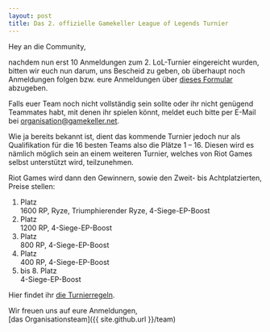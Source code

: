 ```yaml
---
layout: post
title: Das 2. offizielle Gamekeller League of Legends Turnier
---
```


Hey an die Community,

nachdem nun erst 10 Anmeldungen zum 2. LoL-Turnier eingereicht wurden,
bitten wir euch nun darum, uns Bescheid zu geben, ob überhaupt noch Anmeldungen folgen
bzw. eure Anmeldungen über [dieses Formular](http://goo.gl/forms/xusHcE4Lem) abzugeben.

Falls euer Team noch nicht vollständig sein sollte oder ihr nicht genügend Teammates habt,
mit denen ihr spielen könnt, meldet euch bitte per E-Mail bei [organisation@gamekeller.net](mailto:organisation@gamekeller.net).

Wie ja bereits bekannt ist, dient das kommende Turnier jedoch nur als Qualifikation
für die 16 besten Teams also die Plätze 1 – 16.
Diesen wird es nämlich möglich sein an einem weiteren Turnier,
welches von Riot Games selbst unterstützt wird, teilzunehmen.

Riot Games wird dann den Gewinnern, sowie den Zweit- bis Achtplatzierten, Preise stellen:

1. Platz<br>
  1600 RP, Ryze, Triumphierender Ryze, 4-Siege-EP-Boost
2. Platz<br>
  1200 RP, 4-Siege-EP-Boost
3. Platz<br>
  800 RP, 4-Siege-EP-Boost
4. Platz<br>
  400 RP, 4-Siege-EP-Boost
5. bis 8. Platz<br>
  4-Siege-EP-Boost

Hier findet ihr [die Turnierregeln](http://bit.ly/1S56oDs).

Wir freuen uns auf eure Anmeldungen,<br>
[das Organisationsteam]({{ site.github.url }}/team)
